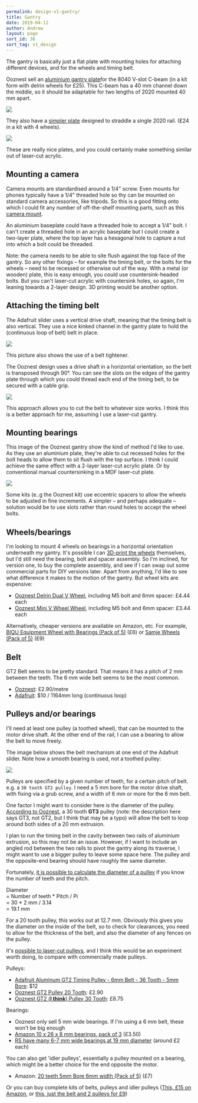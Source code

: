 ```yaml
---
permalink: design-v1-gantry/
title: Gantry
date: 2019-04-12
author: Andrew
layout: page
sort_id: 36
sort_tag: v1_design
---
```


The gantry is basically just a flat plate with mounting holes for attaching different devices, and for the wheels and timing belt.

Ooznest sell an [aluminium gantry plate](https://ooznest.co.uk/product/c-beam-gantry-plate-kit/)for the 8040 V-slot C-beam (in a kit form with delrin wheels for £25). This C-beam has a 40 mm channel down the middle, so it should be adaptable for two lengths of 2020 mounted 40 mm apart.

![]({{site.baseurl}}/assets/C-Beam-Gantry-Plate-Kit.jpg)

They also have a [simpler plate](https://ooznest.co.uk/product/v-slot-gantry-plate-small-kit/) designed to straddle a single 2020 rail. (£24 in a kit with 4 wheels).

![]({{site.baseurl}}/assets/V-Slot-Gantry-Plate-Kit-Small-3.jpg)

These are really nice plates, and you could certainly make something similar out of laser-cut acrylic.


## Mounting a camera

Camera mounts are standardised around a 1/4" screw. Even mounts for phones typically have a 1/4" threaded hole so thy can be mounted on standard camera accessories, like tripods. So this is a good fitting onto which I could fit any number of off-the-shelf mounting parts, such as this [camera mount](https://www.adafruit.com/product/2464).

An aluminium baseplate could have a threaded hole to accept a 1/4" bolt. I can't create a threaded hole in an acrylic baseplate but I could create a two-layer plate, where the top layer has a hexagonal hole to capture a nut into which a bolt could be threaded.

Note: the camera needs to be able to site flush against the top face of the gantry. So any other fixings – for example the timing belt, or the bolts for the wheels – need to be recessed or otherwise out of the way. With a metal (or wooden) plate, this is easy enough, you could use countersink-headed bolts. But you can't laser-cut acrylic with countersink holes, so again, I'm leaning towards a 2-layer design. 3D printing would be another option.

## Attaching the timing belt

The Adafruit slider uses a vertical drive shaft, meaning that the timing belt is also vertical. They use a nice kinked channel in the gantry plate to hold the (continuous loop of belt) belt in place.

![]({{site.baseurl}}/assets/3d_printing_belt-tensioner-1.jpg)

This picture also shows the use of a belt tightener.

The Ooznest design uses a drive shaft in a horizontal orientation, so the belt is transposed through 90&deg;. You can see the slots on the edges of the gantry plate through which you could thread each end of the timing belt, to be secured with a cable grip.

![]({{site.baseurl}}/assets/gantry-belt.png)

This approach allows you to cut the belt to whatever size works. I think this is a better approach for me, assuming I use a laser-cut gantry.

## Mounting bearings

This image of the Ooznest gantry show the kind of method I'd like to use. As they use an aluminium plate, they're able to cut recessed holes for the bolt heads to allow them to sit flush with the top surface. I think I could achieve the same effect with a 2-layer laser-cut acrylic plate. Or by conventional manual countersinking in a MDF laser-cut plate.

![]({{site.baseurl}}/assets/Mini-V-Gantry-Plate-Kit-6.jpg)

Some kits (e..g the Ooznest kit) use eccentric spacers to allow the wheels to be adjusted in fine increments. A simpler – and perhaps adequate – solution would be to use slots rather than round holes to accept the wheel bolts.

## Wheels/bearings

I'm looking to mount 4 wheels on bearings in a horizontal orientation underneath my gantry.
It's possible I can [3D-print the wheels](https://www.thingiverse.com/thing:1452180) themselves, but I'd still need the bearing, bolt and spacer assembly.
So I'm inclined, for version one, to buy the complete assembly, and see if I can swap out some commercial parts for DIY versions later. Apart from anything, I'd like to see what difference it makes to the motion of the gantry. But wheel kits are expensive:

* [Ooznest Delrin Dual V Wheel](https://ooznest.co.uk/product/delrin-dual-v-wheel/), including M5 bolt and 6mm spacer: £4.44 each
* [Ooznest Mini V Wheel Wheel](https://ooznest.co.uk/product/mini-v-wheel/), including M5 bolt and 6mm spacer: £3.44 each

Alternatively, cheaper versions are available on Amazon, etc. For example, [BIQU Equipment Wheel with Bearings (Pack of 5)](https://www.amazon.co.uk/BIQU-Printer-Plastic-Bearings-Passive/dp/B06X9Q9Y8V/ref=sr_1_4?keywords=v+slot+wheels&qid=1555184059&s=industrial&sr=1-4) (£6)
 or [Samje Wheels (Pack of 5)](https://www.amazon.co.uk/Samje-Printer-Plastic-Bearings-Passive/dp/B07F61MXGR/ref=pd_vtph_tr_t_2/261-5809806-6631247?_encoding=UTF8&pd_rd_i=B07F61MXGR&pd_rd_r=28f8c8aa-5e23-11e9-bed5-07a155c29bc6&pd_rd_w=J1Icp&pd_rd_wg=N4Yzl&pf_rd_p=eb02db1b-a172-4b0e-887c-299e5e502bb0&pf_rd_r=TGDH5HTKWQHMF731M2QV&refRID=TGDH5HTKWQHMF731M2QV&th=1) (£9)



## Belt

GT2 Belt seems to be pretty standard. That means it has a pitch of 2 mm between the teeth. The 6 mm wide belt seems to be the most common.

* [Ooznest](https://ooznest.co.uk/product/gt2-open-timing-belt-per-metre/): £2.90/metre
* [Adafruit](https://www.adafruit.com/product/1184): $10 / 1164mm long (continuous loop)



## Pulleys and/or bearings

I'll need at least one pulley (a toothed wheel), that can be mounted to the motor drive shaft. At the other end of the rail, I can use a bearing to allow the belt to move freely.

The image below shows the belt mechanism at one end of the Adafruit slider. Note how a smooth bearing is used, not a toothed pulley:

![]({{site.baseurl}}/assets/3d_printing_belt-bearing-install.jpg)

Pulleys are specified by a given number of teeth, for a certain pitch of belt. e.g. a `30 tooth GT2 pulley`. I need a 5 mm bore for the motor drive shaft, with fixing via a grub screw, and a width of 6 mm or more for the 6 mm belt.

One factor I might want to  consider here is the diameter of the pulley. [According to Ooznest](https://ooznest.co.uk/product/gt2-pulleys/), a 30 tooth **GT3** pulley (note: the description here says GT3, not GT2, but I think that may be a typo) will allow the belt to loop around both sides of a 20 mm extrusion.

I plan to run the timing belt in the cavity between two rails of aluminium extrusion, so this may not be an issue. However, if I want to include an angled rod between the two rails to pivot the gantry along its traverse, I might want to use a bigger pulley to leave some space here. The pulley and the opposite-end bearing should have roughly the same diameter.

Fortunately, [it is possible to calculate the diameter of a pulley](https://www.pfeiferindustries.com/timing-belt-pulley-pitch-diameter-outside-diameter-charts) if you know the number of teeth and the pitch.

Diameter   
= Number of teeth * Pitch / Pi  
= 30 * 2 mm / 3.14  
= 19.1 mm

For a 20 tooth pulley, this works out at 12.7 mm. Obviously this gives you the diameter on the inside of the belt, so to check for clearances, you need to allow for the thickness of the belt, and also the diameter of any fences on the pulley.


It's [possible to laser-cut pulleys](http://fab.academany.org/2018/labs/fablabbrighton/students/andrew-sleigh/assignments/2018/05/09/wk15-machine-building.html), and I think this would be an experiment worth doing, to compare with commercially made pulleys.

Pulleys:

* [Adafruit Aluminum GT2 Timing Pulley - 6mm Belt - 36 Tooth - 5mm Bore](https://www.adafruit.com/product/1253): $12
* [Ooznest GT2 Pulley 20 Tooth](https://ooznest.co.uk/product/gt2-pulleys/): £2.90
* [Ooznest GT2 (**I think**) Pulley 30 Tooth](https://ooznest.co.uk/product/gt2-pulleys/): £8.75

Bearings:

* Ooznest only sell 5 mm wide bearings. If I'm using a 6 mm belt, these won't be big enough
* [Amazon 10 x 26 x 8 mm bearings, pack of 3](https://www.amazon.co.uk/Metallic-Sealed-Groove-Bearing-6000Z/dp/B07MX91G6Q/ref=lp_12465306031_1_12?s=industrial&ie=UTF8&qid=1555232155&sr=1-12&th=1) (£3.50)
* [RS have many 6-7 mm wide bearings at 19 mm diameter](https://uk.rs-online.com/web/c/pneumatics-hydraulics-power-transmission/power-transmission-rotary-bearings/ball-bearings/?searchTerm=bearings&applied-dimensions=4294536642,4294536636,4294845442&sort-by=P_breakPrice1&sort-order=asc&pn=1) (around £2 each)

You can also get 'idler pulleys', essentially a pulley mounted on a bearing, which might be a better choice for the end opposite the motor.

* Amazon: [20 teeth 5mm Bore 6mm width (Pack of 5)](https://www.amazon.co.uk/BIQU-20Teeth-Aluminum-Timing-Printer/dp/B06VSL9W9L/ref=sr_1_4?keywords=gt2+6mm+idler+pulley&qid=1555232994&s=industrial&sr=1-4) (£7)

Or you can buy complete kits of belts, pulleys and idler pulleys ([This, £15 on Amazon](https://www.amazon.co.uk/KeeYees-Timing-Tensioner-Torsion-Printer/dp/B07JGXG7S2/ref=sr_1_3?keywords=gt2+6mm+idler+pulley&qid=1555232994&s=industrial&sr=1-3), or [this, just the belt and 2 pulleys for £9](https://www.amazon.co.uk/JSDL-Timing-Pulley-2GT-6mm-Opening/dp/B06XQ333PN/ref=sr_1_16?keywords=gt2+pulley+6mm&qid=1555233238&s=industrial&sr=1-16))
